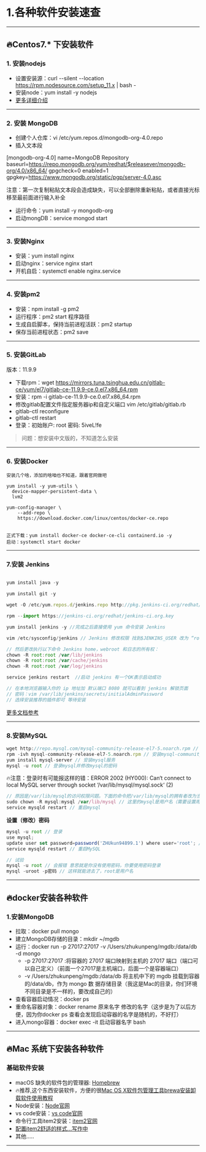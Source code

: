 # 1.各种软件安装速查

---

## 🔥Centos7.* 下安装软件

### 1. 安装nodejs

- 设置安装源：curl --silent --location https://rpm.nodesource.com/setup_11.x | bash -
- 安装node：yum install -y nodejs
- [更多详细介绍](https://github.com/nodesource/distributions)

---

### 2. 安装 MongoDB


- 创建个人仓库：vi /etc/yum.repos.d/mongodb-org-4.0.repo
- 插入文本段

[mongodb-org-4.0]
name=MongoDB Repository
baseurl=https://repo.mongodb.org/yum/redhat/$releasever/mongodb-org/4.0/x86_64/
gpgcheck=0
enabled=1
gpgkey=https://www.mongodb.org/static/pgp/server-4.0.asc

注意：第一次复制粘贴文本段会造成缺失，可以全部删除重新粘贴，或者直接光标移至最前面进行输入补全

- 运行命令：yum install -y mongodb-org
- 启动mongDB：service mongod start

---

### 3. 安装Nginx

- 安装：yum install nginx
- 启动nginx：service nginx start
- 开机自启：systemctl enable nginx.service 

---

### 4. 安装pm2

- 安装：npm install -g pm2
- 运行程序：pm2 start 程序路径
- 生成自启脚本，保持当前进程活跃：pm2 startup
- 保存当前进程状态：pm2 save

---

### 5. 安装GitLab

版本：11.9.9
- 下载rpm：wget https://mirrors.tuna.tsinghua.edu.cn/gitlab-ce/yum/el7/gitlab-ce-11.9.9-ce.0.el7.x86_64.rpm
- 安装：rpm -i gitlab-ce-11.9.9-ce.0.el7.x86_64.rpm
- 修改gitlab配置文件指定服务器ip和自定义端口 vim  /etc/gitlab/gitlab.rb
- gitlab-ctl reconfigure
- gitlab-ctl restart
- 登录：初始账户: root 密码: 5iveL!fe

> 问题：想安装中文版的，不知道怎么安装

---

### 6. 安装Docker
```
安装几个啥，添加的啥咱也不知道，跟着官网做吧

yum install -y yum-utils \
  device-mapper-persistent-data \
  lvm2

yum-config-manager \
    --add-repo \
    https://download.docker.com/linux/centos/docker-ce.repo


正式下载：yum install docker-ce docker-ce-cli containerd.io -y
启动：systemctl start docker
```

---

### 7.安装 Jenkins

```js

yum install java -y

yum install git -y

wget -O /etc/yum.repos.d/jenkins.repo http://pkg.jenkins-ci.org/redhat/jenkins.repo

rpm --import https://jenkins-ci.org/redhat/jenkins-ci.org.key

yum install jenkins -y //完成之后直接使用 yum 命令安装 Jenkins

```

```js
vim /etc/sysconfig/jenkins // Jenkins 修改权限 找到$JENKINS_USER 改为 “root”:

// 然后更改执行以下命令 Jenkins home，webroot 和日志的所有权：
chown -R root:root /var/lib/jenkins
chown -R root:root /var/cache/jenkins
chown -R root:root /var/log/jenkins

service jenkins restart  //启动 jenkins 有一个OK表示启动成功

// 在本地浏览器输入你的 ip 地址加 默认端口 8080 就可以看到 jenkins 解锁页面
// 密码：vim /var/lib/jenkins/secrets/initialAdminPassword
// 选择安装推荐的插件即可 等待安装

```


[更多文档参考](https://juejin.im/post/5b371678f265da599f68dfa2)

---

### 8.安装MySQL

```js
wget http://repo.mysql.com/mysql-community-release-el7-5.noarch.rpm //下载mysql的repo源
rpm -ivh mysql-community-release-el7-5.noarch.rpm // 安装mysql-community-release-el7-5.noarch.rpm包
yum install mysql-server // 安装mysql服务
mysql -u root // 登录mysql并修改mysql的密码
```

🔥注意：登录时有可能报这样的错：ERROR 2002 (HY000): Can‘t connect to local MySQL server through socket ‘/var/lib/mysql/mysql.sock‘ (2)

```js
// 原因是/var/lib/mysql的访问权限问题。下面的命令把/var/lib/mysql的拥有者改为当前用户：
sudo chown -R mysql:mysql /var/lib/mysql // 这里的mysql是用户名（需要设置用户组合用户）（一般照着复制不改也没事）
service mysqld restart // 重启mysql
```

**设置（修改）密码**

```js
mysql -u root // 登录
use mysql;
update user set password=password('ZHUkun94899.1') where user='root'; // 修改密码
service mysqld restart // 重启MySQL

// 试验
mysql -u root // 会报错 意思就是你没有使用密码，你要使用密码登录
mysql -uroot -p密码 // 这样就能进去了，root是用户名
```

---


## 🔥docker安装各种软件

### 1.安装MongoDB

- 拉取：docker pull mongo
- 建立MongoDB存储的目录：mkdir ~/mgdb
- 运行：docker run -p 27017:27017 -v /Users/zhukunpeng/mgdb:/data/db -d mongo
  - -p 27017:27017 :将容器的 27017 端口映射到主机的 27017 端口（端口可以自己定义）（前面一个27017是主机端口，后面一个是容器端口）
  - -v /Users/zhukunpeng/mgdb:/data/db 将主机中下的 mgdb 挂载到容器的/data/db，作为 mongo 数 据存储目录（我这是Mac的目录，你们环境不同目录是不一样的，要改成自己的）
- 查看容器启动情况：docker ps
- 重命名容器对象：docker rename 原来名字 修改的名字（这步是为了以后方便，因为你docker ps 查看会发现启动容器的名字是随机的，不好打）
- 进入mongo容器：docker exec -it 启动容器名字 bash

---

## 🔥Mac 系统下安装各种软件

### 基础软件安装

- macOS 缺失的软件包的管理器: [Homebrew](https://brew.sh/index_zh-cn)
- 🔥推荐,这个东西安装软件，方便的很[Mac OS X软件包管理工具brewa安装卸载软件使用教程](http://www.33lc.com/article/13594.html)
- Node安装：[Node官网](https://nodejs.org/zh-cn/)
- vs code安装：[vs code官网](https://code.visualstudio.com/)
- 命令行工具item2安装：[item2官网](https://www.iterm2.com/)
- [配置item2舒适的样式...写作中]()
- 其他.....

---
